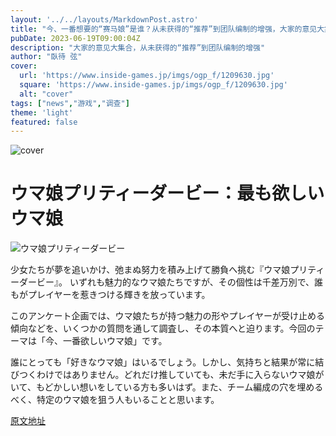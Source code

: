 ```yaml
---
layout: '../../layouts/MarkdownPost.astro'
title: "今、一番想要的“赛马娘”是谁？从未获得的“推荐”到团队编制的增强，大家的意见大集合【调查】"
pubDate: 2023-06-19T09:00:04Z
description: "大家的意见大集合，从未获得的“推荐”到团队编制的增强"
author: "臥待 弦"
cover:
  url: 'https://www.inside-games.jp/imgs/ogp_f/1209630.jpg'
  square: 'https://www.inside-games.jp/imgs/ogp_f/1209630.jpg'
  alt: "cover"
tags: ["news","游戏","调查"]
theme: 'light'
featured: false
---
```


![cover](https://www.inside-games.jp/imgs/ogp_f/1209630.jpg)

# ウマ娘プリティーダービー：最も欲しいウマ娘

![ウマ娘プリティーダービー](https://www.inside-games.jp/imgs/zoom/1209627.jpg)

少女たちが夢を追いかけ、弛まぬ努力を積み上げて勝負へ挑む『ウマ娘プリティーダービー』。 いずれも魅力的なウマ娘たちですが、その個性は千差万別で、誰もがプレイヤーを惹きつける輝きを放っています。

このアンケート企画では、ウマ娘たちが持つ魅力の形やプレイヤーが受け止める傾向などを、いくつかの質問を通して調査し、その本質へと迫ります。今回のテーマは「今、一番欲しいウマ娘」です。

誰にとっても「好きなウマ娘」はいるでしょう。しかし、気持ちと結果が常に結びつくわけではありません。どれだけ推していても、未だ手に入らないウマ娘がいて、もどかしい想いをしている方も多いはず。また、チーム編成の穴を埋めるべく、特定のウマ娘を狙う人もいることと思います。

  [原文地址](https://www.inside-games.jp/article/2023/06/19/146649.html)